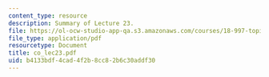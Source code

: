 ```yaml
---
content_type: resource
description: Summary of Lecture 23.
file: https://ol-ocw-studio-app-qa.s3.amazonaws.com/courses/18-997-topics-in-combinatorial-optimization-spring-2004/b4133bdf4cad4f2b8cc82b6c30addf30_co_lec23.pdf
file_type: application/pdf
resourcetype: Document
title: co_lec23.pdf
uid: b4133bdf-4cad-4f2b-8cc8-2b6c30addf30
---
```


